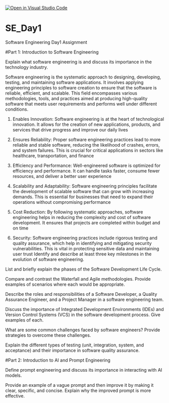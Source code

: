 [![Open in Visual Studio Code](https://classroom.github.com/assets/open-in-vscode-2e0aaae1b6195c2367325f4f02e2d04e9abb55f0b24a779b69b11b9e10269abc.svg)](https://classroom.github.com/online_ide?assignment_repo_id=15574631&assignment_repo_type=AssignmentRepo)
# SE_Day1
Software Engineering Day1 Assignment

#Part 1: Introduction to Software Engineering

Explain what software engineering is and discuss its importance in the technology industry.

Software engineering is the systematic approach to designing, developing, testing, and maintaining software applications. It involves applying engineering principles to software creation to ensure that the software is reliable, efficient, and scalable. This field encompasses various methodologies, tools, and practices aimed at producing high-quality software that meets user requirements and performs well under different conditions.



1. Enables Innovation: Software engineering is at the heart of technological innovation. It allows for the creation of new applications, products, and services that drive progress and improve our daily lives

2. Ensures Reliability: Proper software engineering practices lead to more reliable and stable software, reducing the likelihood of crashes, errors, and system failures. This is crucial for critical applications in sectors like healthcare, transportation, and finance

3. Efficiency and Performance: Well-engineered software is optimized for efficiency and performance. It can handle tasks faster, consume fewer resources, and deliver a better user experience

4. Scalability and Adaptability: Software engineering principles facilitate the development of scalable software that can grow with increasing demands. This is essential for businesses that need to expand their operations without compromising performance

5. Cost Reduction: By following systematic approaches, software engineering helps in reducing the complexity and cost of software development. It ensures that projects are completed within budget and on time

6. Security: Software engineering practices include rigorous testing and quality assurance, which help in identifying and mitigating security vulnerabilities. This is vital in protecting sensitive data and maintaining user trust
Identify and describe at least three key milestones in the evolution of software engineering.


List and briefly explain the phases of the Software Development Life Cycle.


Compare and contrast the Waterfall and Agile methodologies. Provide examples of scenarios where each would be appropriate.


Describe the roles and responsibilities of a Software Developer, a Quality Assurance Engineer, and a Project Manager in a software engineering team.


Discuss the importance of Integrated Development Environments (IDEs) and Version Control Systems (VCS) in the software development process. Give examples of each.


What are some common challenges faced by software engineers? Provide strategies to overcome these challenges.


Explain the different types of testing (unit, integration, system, and acceptance) and their importance in software quality assurance.


#Part 2: Introduction to AI and Prompt Engineering


Define prompt engineering and discuss its importance in interacting with AI models.


Provide an example of a vague prompt and then improve it by making it clear, specific, and concise. Explain why the improved prompt is more effective.
